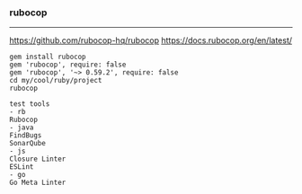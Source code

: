### rubocop
---

https://github.com/rubocop-hq/rubocop
https://docs.rubocop.org/en/latest/

```
gem install rubocop
gem 'rubocop', require: false
gem 'rubocop', '~> 0.59.2', require: false
cd my/cool/ruby/project
rubocop

```

```
test tools
- rb
Rubocop
- java
FindBugs
SonarQube
- js
Closure Linter
ESLint
- go
Go Meta Linter
```

```ruby

```
